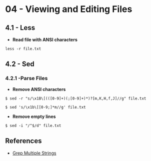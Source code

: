 # 04 - Viewing and Editing Files

## 4.1 - Less

- **Read file with ANSI characters**

`less -r file.txt`

## 4.2 - Sed

### 4.2.1 -Parse Files

- **Remove ANSI characters**

`$ sed -r "s/\x1B\[(([0-9]+)(;[0-9]+)*)?[m,K,H,f,J]//g" file.txt`

`$ sed 's/\x1b\[[0-9;]*m//g' file.txt`

- **Remove empty lines**

`$ sed -i "/^$/d" file.txt`

## References

- [Grep Multiple Strings](https://phoenixnap.com/kb/grep-multiple-strings)